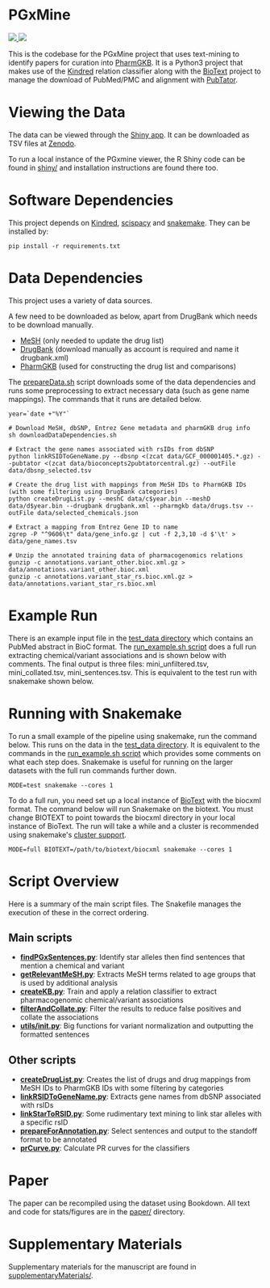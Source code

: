 # PGxMine

<p>
<a href="https://pgxmine.pharmgkb.org/">
   <img src="https://img.shields.io/badge/data-viewer-9e42f4.svg" />
</a>
<a href="https://doi.org/10.5281/zenodo.3360930">
   <img src="https://zenodo.org/badge/DOI/10.5281/zenodo.3360931.svg" />
</a>
</p>

This is the codebase for the PGxMine project that uses text-mining to identify papers for curation into [PharmGKB](https://www.pharmgkb.org). It is a Python3 project that makes use of the [Kindred](https://github.com/jakelever/kindred) relation classifier along with the [BioText](https://github.com/jakelever/biotext) project to manage the download of PubMed/PMC and alignment with [PubTator](https://www.ncbi.nlm.nih.gov/research/pubtator/).

# Viewing the Data

The data can be viewed through the [Shiny app](https://pgxmine.pharmgkb.org/). It can be downloaded as TSV files at [Zenodo](https://doi.org/10.5281/zenodo.3360930).

To run a local instance of the PGxmine viewer, the R Shiny code can be found in [shiny/](https://github.com/jakelever/pgxmine/tree/master/shiny) and installation instructions are found there too.

# Software Dependencies

This project depends on [Kindred](https://github.com/jakelever/kindred), [scispacy](https://allenai.github.io/scispacy/) and [snakemake](https://snakemake.github.io/). They can be installed by:

```
pip install -r requirements.txt
```

# Data Dependencies

This project uses a variety of data sources. 


A few need to be downloaded as below, apart from DrugBank which needs to be download manually.

- [MeSH](https://www.nlm.nih.gov/databases/download/mesh.html) (only needed to update the drug list)
- [DrugBank](https://www.drugbank.ca/releases/latest) (download manually as account is required and name it drugbank.xml)
- [PharmGKB](https://www.pharmgkb.org/downloads) (used for constructing the drug list and comparisons)

The [prepareData.sh](https://github.com/jakelever/pgxmine/blob/master/prepareData.sh) script downloads some of the data dependencies and runs some preprocessing to extract necessary data (such as gene name mappings). The commands that it runs are detailed below.

```
year=`date +"%Y"`

# Download MeSH, dbSNP, Entrez Gene metadata and pharmGKB drug info
sh downloadDataDependencies.sh

# Extract the gene names associated with rsIDs from dbSNP
python linkRSIDToGeneName.py --dbsnp <(zcat data/GCF_000001405.*.gz) --pubtator <(zcat data/bioconcepts2pubtatorcentral.gz) --outFile data/dbsnp_selected.tsv

# Create the drug list with mappings from MeSH IDs to PharmGKB IDs (with some filtering using DrugBank categories)
python createDrugList.py --meshC data/c$year.bin --meshD data/d$year.bin --drugbank drugbank.xml --pharmgkb data/drugs.tsv --outFile data/selected_chemicals.json

# Extract a mapping from Entrez Gene ID to name
zgrep -P "^9606\t" data/gene_info.gz | cut -f 2,3,10 -d $'\t' > data/gene_names.tsv

# Unzip the annotated training data of pharmacogenomics relations
gunzip -c annotations.variant_other.bioc.xml.gz > data/annotations.variant_other.bioc.xml
gunzip -c annotations.variant_star_rs.bioc.xml.gz > data/annotations.variant_star_rs.bioc.xml
```

# Example Run

There is an example input file in the [test\_data directory](https://github.com/jakelever/pgxmine/tree/master/test_data) which contains an PubMed abstract in BioC format. The [run\_example.sh script](https://github.com/jakelever/pgxmine/blob/master/run_example.sh) does a full run extracting chemical/variant associations and is shown below with comments. The final output is three files: mini\_unfiltered.tsv, mini\_collated.tsv, mini\_sentences.tsv. This is equivalent to the test run with snakemake shown below.

# Running with Snakemake

To run a small example of the pipeline using snakemake, run the command below. This runs on the data in the [test\_data directory](https://github.com/jakelever/pgxmine/tree/master/test_data). It is equivalent to the commands in the [run\_example.sh script](https://github.com/jakelever/pgxmine/blob/master/run_example.sh) which provides some comments on what each step does. Snakemake is useful for running on the larger datasets with the full run commands further down.

```
MODE=test snakemake --cores 1
```

To do a full run, you need set up a local instance of [BioText](https://github.com/jakelever/biotext) with the biocxml format. The command below will run Snakemake on the biotext. You must change BIOTEXT to point towards the biocxml directory in your local instance of BioText. The run will take a while and a cluster is recommended using snakemake's [cluster support](https://snakemake.readthedocs.io/en/stable/executing/cluster.html).

```
MODE=full BIOTEXT=/path/to/biotext/biocxml snakemake --cores 1
```

# Script Overview

Here is a summary of the main script files. The Snakefile manages the execution of these in the correct ordering.

## Main scripts

- **[findPGxSentences.py](https://github.com/jakelever/pgxmine/blob/master/findPGxSentences.py)**: Identify star alleles then find sentences that mention a chemical and variant
- **[getRelevantMeSH.py](https://github.com/jakelever/pgxmine/blob/master/getRelevantMeSH.py)**: Extracts MeSH terms related to age groups that is used by additional analysis
- **[createKB.py](https://github.com/jakelever/pgxmine/blob/master/createKB.py)**: Train and apply a relation classifier to extract pharmacogenomic chemical/variant associations
- **[filterAndCollate.py](https://github.com/jakelever/pgxmine/blob/master/filterAndCollate.py)**: Filter the results to reduce false positives and collate the associations
- **[utils/__init__.py](https://github.com/jakelever/pgxmine/blob/master/utils/__init__.py)**: Big functions for variant normalization and outputting the formatted sentences

## Other scripts

- **[createDrugList.py](https://github.com/jakelever/pgxmine/blob/master/createDrugList.py)**: Creates the list of drugs and drug mappings from MeSH IDs to PharmGKB IDs with some filtering by categories
- **[linkRSIDToGeneName.py](https://github.com/jakelever/pgxmine/blob/master/linkRSIDToGeneName.py)**: Extracts gene names from dbSNP associated with rsIDs
- **[linkStarToRSID.py](https://github.com/jakelever/pgxmine/blob/master/linkStarToRSID.py)**: Some rudimentary text mining to link star alleles with a specific rsID
- **[prepareForAnnotation.py](https://github.com/jakelever/pgxmine/blob/master/prepareForAnnotation.py)**: Select sentences and output to the standoff format to be annotated
- **[prCurve.py](https://github.com/jakelever/pgxmine/blob/master/prCurve.py)**: Calculate PR curves for the classifiers

# Paper

The paper can be recompiled using the dataset using Bookdown. All text and code for stats/figures are in the [paper/](https://github.com/jakelever/pgxmine/tree/master/paper) directory.

# Supplementary Materials

Supplementary materials for the manuscript are found in [supplementaryMaterials/](https://github.com/jakelever/pgxmine/blob/master/supplementaryMaterials/).

